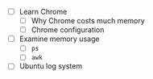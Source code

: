 - [ ] Learn Chrome
  - [ ] Why Chrome costs much memory
  - [ ] Chrome configuration 
- [ ] Examine memory usage
  - [ ] `ps`
  - [ ] `awk` 
- [ ] Ubuntu log system 
<!--stackedit_data:
eyJoaXN0b3J5IjpbMTUwODY4NzUwMF19
-->